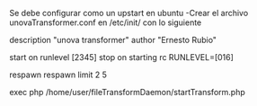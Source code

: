 Se debe configurar como un upstart en ubuntu
-Crear el archivo unovaTransformer.conf en /etc/init/ con lo siguiente


description "unova transformer"
author "Ernesto Rubio"

start on runlevel [2345]
stop on starting rc RUNLEVEL=[016]

respawn
respawn limit 2 5

exec php /home/user/fileTransformDaemon/startTransform.php
